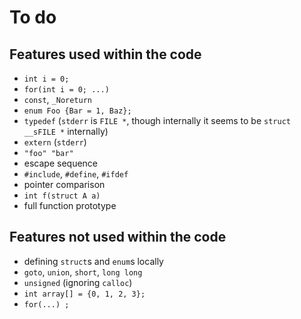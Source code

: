 # To do

## Features used within the code

- `int i = 0; `
- `for(int i = 0; ...)`
- `const`, `_Noreturn`
- `enum Foo {Bar = 1, Baz};`
- `typedef` (`stderr` is `FILE *`, though internally it seems to be `struct __sFILE *` internally)
- `extern` (`stderr`)
- `"foo" "bar"`
- escape sequence
- `#include`, `#define`, `#ifdef`
- pointer comparison
- `int f(struct A a)`
- full function prototype

## Features not used within the code

- defining `struct`s and `enum`s locally
- `goto`, `union`, `short`, `long long`
- `unsigned` (ignoring `calloc`)
- `int array[] = {0, 1, 2, 3};`
- `for(...) ;`
